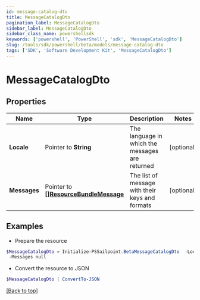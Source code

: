 ```yaml
---
id: message-catalog-dto
title: MessageCatalogDto
pagination_label: MessageCatalogDto
sidebar_label: MessageCatalogDto
sidebar_class_name: powershellsdk
keywords: ['powershell', 'PowerShell', 'sdk', 'MessageCatalogDto'] 
slug: /tools/sdk/powershell/beta/models/message-catalog-dto
tags: ['SDK', 'Software Development Kit', 'MessageCatalogDto']
---
```



# MessageCatalogDto

## Properties

Name | Type | Description | Notes
------------ | ------------- | ------------- | -------------
**Locale** |  Pointer to **String** | The language in which the messages are returned | [optional] 
**Messages** |  Pointer to [**[]ResourceBundleMessage**](resource-bundle-message) | The list of message with their keys and formats | [optional] 

## Examples

- Prepare the resource
```powershell
$MessageCatalogDto = Initialize-PSSailpoint.BetaMessageCatalogDto  -Locale en_US `
 -Messages null
```

- Convert the resource to JSON
```powershell
$MessageCatalogDto | ConvertTo-JSON
```


[[Back to top]](#) 

